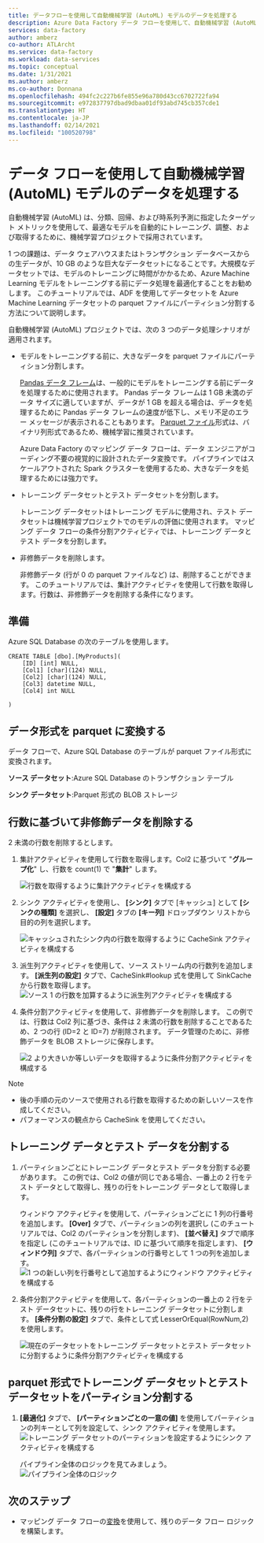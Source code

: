 ```yaml
---
title: データフローを使用して自動機械学習 (AutoML) モデルのデータを処理する
description: Azure Data Factory データ フローを使用して、自動機械学習 (AutoML) モデルのデータを処理する方法について説明します。
services: data-factory
author: amberz
co-author: ATLArcht
ms.service: data-factory
ms.workload: data-services
ms.topic: conceptual
ms.date: 1/31/2021
ms.author: amberz
ms.co-author: Donnana
ms.openlocfilehash: 494fc2c227b6fe855e96a780d43cc6702722fa94
ms.sourcegitcommit: e972837797dbad9dbaa01df93abd745cb357cde1
ms.translationtype: HT
ms.contentlocale: ja-JP
ms.lasthandoff: 02/14/2021
ms.locfileid: "100520798"
---
```

# <a name="process-data-from-automated-machine-learningautoml-models-using-data-flow"></a>データ フローを使用して自動機械学習 (AutoML) モデルのデータを処理する

自動機械学習 (AutoML) は、分類、回帰、および時系列予測に指定したターゲット メトリックを使用して、最適なモデルを自動的にトレーニング、調整、および取得するために、機械学習プロジェクトで採用されています。 

1 つの課題は、データ ウェアハウスまたはトランザクション データベースからの生データが、10 GB のような巨大なデータセットになることです。大規模なデータセットでは、モデルのトレーニングに時間がかかるため、Azure Machine Learning モデルをトレーニングする前にデータ処理を最適化することをお勧めします。 このチュートリアルでは、ADF を使用してデータセットを Azure Machine Learning データセットの parquet ファイルにパーティション分割する方法について説明します。 

自動機械学習 (AutoML) プロジェクトでは、次の 3 つのデータ処理シナリオが適用されます。

* モデルをトレーニングする前に、大きなデータを parquet ファイルにパーティション分割します。 

     [Pandas データ フレーム](https://pandas.pydata.org/pandas-docs/stable/getting_started/overview.html)は、一般的にモデルをトレーニングする前にデータを処理するために使用されます。 Pandas データ フレームは 1 GB 未満のデータ サイズに適していますが、データが 1 GB を超える場合は、データを処理するために Pandas データ フレームの速度が低下し、メモリ不足のエラー メッセージが表示されることもあります。 [Parquet ファイル](https://parquet.apache.org/)形式は、バイナリ列形式であるため、機械学習に推奨されています。
    
    Azure Data Factory のマッピング データ フローは、データ エンジニアがコーディング不要の視覚的に設計されたデータ変換です。 パイプラインではスケールアウトされた Spark クラスターを使用するため、大きなデータを処理するためには強力です。

* トレーニング データセットとテスト データセットを分割します。
    
    トレーニング データセットはトレーニング モデルに使用され、テスト データセットは機械学習プロジェクトでのモデルの評価に使用されます。 マッピング データ フローの条件分割アクティビティでは、トレーニング データとテスト データを分割します。 

* 非修飾データを削除します。

    非修飾データ (行が 0 の parquet ファイルなど) は、削除することができます。 このチュートリアルでは、集計アクティビティを使用して行数を取得します。行数は、非修飾データを削除する条件になります。 


## <a name="preparation"></a>準備
Azure SQL Database の次のテーブルを使用します。 
```
CREATE TABLE [dbo].[MyProducts](
    [ID] [int] NULL,
    [Col1] [char](124) NULL,
    [Col2] [char](124) NULL,
    [Col3] datetime NULL,
    [Col4] int NULL

) 

```

## <a name="convert-data-format-to-parquet"></a>データ形式を parquet に変換する

データ フローで、Azure SQL Database のテーブルが parquet ファイル形式に変換されます。 

**ソース データセット**:Azure SQL Database のトランザクション テーブル

**シンク データセット**:Parquet 形式の BLOB ストレージ


## <a name="remove-unqualified-data-based-on-row-count"></a>行数に基づいて非修飾データを削除する

2 未満の行数を削除するとします。 

1. 集計アクティビティを使用して行数を取得します。Col2 に基づいて "**グループ化**" し、行数を count(1) で "**集計**" します。 

    ![行数を取得するように集計アクティビティを構成する](./media/scenario-dataflow-process-data-aml-models/aggregate-activity-addrowcount.png)

1. シンク アクティビティを使用し、 **[シンク]** タブで [キャッシュ] として **[シンクの種類]** を選択し、 **[設定]** タブの **[キー列]** ドロップダウン リストから目的の列を選択します。 

    ![キャッシュされたシンク内の行数を取得するように CacheSink アクティビティを構成する](./media/scenario-dataflow-process-data-aml-models/cachesink-activity-addrowcount.png)

1. 派生列アクティビティを使用して、ソース ストリーム内の行数列を追加します。 **[派生列の設定]** タブで、CacheSink#lookup 式を使用して SinkCache から行数を取得します。
    ![ソース 1 の行数を加算するように派生列アクティビティを構成する](./media/scenario-dataflow-process-data-aml-models/derived-column-activity-rowcount-source-1.png)

1. 条件分割アクティビティを使用して、非修飾データを削除します。 この例では、行数は Col2 列に基づき、条件は 2 未満の行数を削除することであるため、2 つの行 (ID=2 と ID=7) が削除されます。 データ管理のために、非修飾データを BLOB ストレージに保存します。 

    ![2 より大きいか等しいデータを取得するように条件分割アクティビティを構成する](./media/scenario-dataflow-process-data-aml-models/conditionalsplit-greater-or-equal-than-2.png)

> [!NOTE]
>    *    後の手順の元のソースで使用される行数を取得するための新しいソースを作成してください。 
>    *    パフォーマンスの観点から CacheSink を使用してください。 

## <a name="split-training-data-and-test-data"></a>トレーニング データとテスト データを分割する 

1. パーティションごとにトレーニング データとテスト データを分割する必要があります。 この例では、Col2 の値が同じである場合、一番上の 2 行をテスト データとして取得し、残りの行をトレーニング データとして取得します。 

    ウィンドウ アクティビティを使用して、パーティションごとに 1 列の行番号を追加します。 **[Over]** タブで、パーティションの列を選択し (このチュートリアルでは、Col2 のパーティションを分割します)、 **[並べ替え]** タブで順序を指定し (このチュートリアルでは、ID に基づいて順序を指定します)、 **[ウィンドウ列]** タブで、各パーティションの行番号として 1 つの列を追加します。 
    ![1 つの新しい列を行番号として追加するようにウィンドウ アクティビティを構成する](./media/scenario-dataflow-process-data-aml-models/window-activity-add-row-number.png)

1. 条件分割アクティビティを使用して、各パーティションの一番上の 2 行をテスト データセットに、残りの行をトレーニング データセットに分割します。 **[条件分割の設定]** タブで、条件として式 LesserOrEqual(RowNum,2) を使用します。 

    ![現在のデータセットをトレーニング データセットとテスト データセットに分割するように条件分割アクティビティを構成する](./media/scenario-dataflow-process-data-aml-models/split-training-dataset-test-dataset.png)

## <a name="partition-training-dataset-and-test-dataset-with-parquet-format"></a>parquet 形式でトレーニング データセットとテスト データセットをパーティション分割する

1. **[最適化]** タブで、 **[パーティションごとの一意の値]** を使用してパーティションの列キーとして列を設定して、シンク アクティビティを使用します。 
    ![トレーニング データセットのパーティションを設定するようにシンク アクティビティを構成する](./media/scenario-dataflow-process-data-aml-models/partition-training-dataset-sink.png)

    パイプライン全体のロジックを見てみましょう。
    ![パイプライン全体のロジック](./media/scenario-dataflow-process-data-aml-models/entire-pipeline.png)


## <a name="next-steps"></a>次のステップ

* マッピング データ フローの[変換](concepts-data-flow-overview.md)を使用して、残りのデータ フロー ロジックを構築します。

